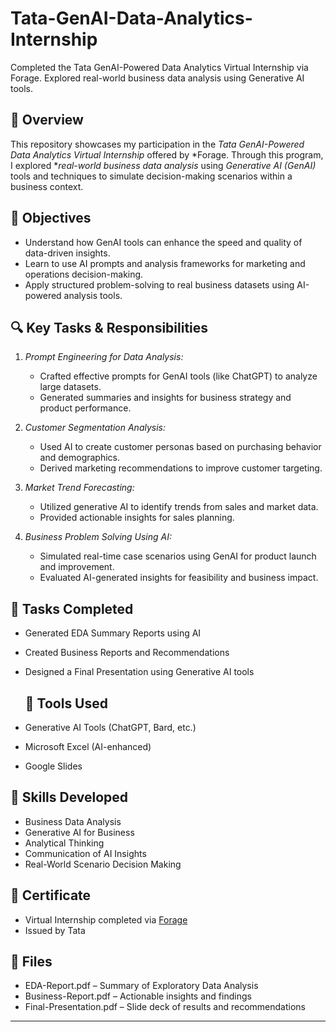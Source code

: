 # Tata-GenAI-Data-Analytics-Internship
Completed the Tata GenAI-Powered Data Analytics Virtual Internship via Forage. Explored real-world business data analysis using Generative AI tools.
## 📌 Overview
This repository showcases my participation in the *Tata GenAI-Powered Data Analytics Virtual Internship* offered by *Forage. Through this program, I explored **real-world business data analysis* using *Generative AI (GenAI)* tools and techniques to simulate decision-making scenarios within a business context.

## 🎯 Objectives
- Understand how GenAI tools can enhance the speed and quality of data-driven insights.
- Learn to use AI prompts and analysis frameworks for marketing and operations decision-making.
- Apply structured problem-solving to real business datasets using AI-powered analysis tools.

## 🔍 Key Tasks & Responsibilities
1. *Prompt Engineering for Data Analysis:*
   - Crafted effective prompts for GenAI tools (like ChatGPT) to analyze large datasets.
   - Generated summaries and insights for business strategy and product performance.

2. *Customer Segmentation Analysis:*
   - Used AI to create customer personas based on purchasing behavior and demographics.
   - Derived marketing recommendations to improve customer targeting.

3. *Market Trend Forecasting:*
   - Utilized generative AI to identify trends from sales and market data.
   - Provided actionable insights for sales planning.

4. *Business Problem Solving Using AI:*
   - Simulated real-time case scenarios using GenAI for product launch and improvement.
   - Evaluated AI-generated insights for feasibility and business impact.
  
  ## 🔧 Tasks Completed
- Generated EDA Summary Reports using AI
- Created Business Reports and Recommendations
- Designed a Final Presentation using Generative AI tools

  ## 🚀 Tools Used
- Generative AI Tools (ChatGPT, Bard, etc.)
- Microsoft Excel (AI-enhanced)
- Google Slides

## 🧠 Skills Developed
- Business Data Analysis  
- Generative AI for Business  
- Analytical Thinking  
- Communication of AI Insights  
- Real-World Scenario Decision Making  

## 📜 Certificate
- Virtual Internship completed via [Forage](https://forage-uploads-prod.s3.amazonaws.com/completion-certificates/ifobHAoMjQs9s6bKS/gMTdCXwDdLYoXZ3wG_ifobHAoMjQs9s6bKS_WE2fsGXBA9PQifaKR_1752318188350_completion_certificate.pdf)
- Issued by Tata

## 📁 Files

- EDA-Report.pdf – Summary of Exploratory Data Analysis
- Business-Report.pdf – Actionable insights and findings
- Final-Presentation.pdf – Slide deck of results and recommendations

---
